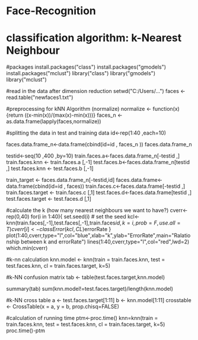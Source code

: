 # Face-Recognition
# classification algorithm: k-Nearest Neighbour

#packages 
install.packages("class")
install.packages("gmodels")
install.packages("mclust")
library("class")
library("gmodels")
library("mclust")

#read in the data after dimension reduction
setwd("C:/Users/...")
faces <- read.table("newfaces1.txt")

#preprocessing for kNN Algorithm (normalize)
normalize <- function(x) {return ((x-min(x))/(max(x)-min(x)))}
faces_n <- as.data.frame(lapply(faces,normalize))

#splitting the data in test and training data
id<-rep(1:40 ,each=10)

faces.data.frame_n<-data.frame(cbind(id=id , faces_n ))
faces.data.frame_n

testid<-seq(10 ,400 ,by=10)
train.faces.a<-faces.data.frame_n[-testid ,]
train.faces.knn <- train.faces.a [,-1]
test.faces.b<-faces.data.frame_n[testid ,]
test.faces.knn <- test.faces.b [,-1]

train_target <- faces.data.frame_n[-testid,id]
faces.data.frame<-data.frame(cbind(id=id , faces))
train.faces.c<-faces.data.frame[-testid ,]
train.faces.target <- train.faces.c [,1]
test.faces.d<-faces.data.frame[testid ,]
test.faces.target <- test.faces.d [,1]

#calculate the k (how many nearest neighbours we want to have?)
cverr<-rep(0,40)
for(i in 1:40){
  set.seed(i)  # set the seed 
  kcl<-knn(train.faces[,-1],test.faces[,-1],train.faces$id,k=i,prob=F,use.all=T)
  cverr[i]<-classError(kcl,CL)$errorRate
}
plot(1:40,cverr,type="l",col="blue",xlab="k",ylab="ErrorRate",main="Ralationship between k and errorRate")
lines(1:40,cverr,type="l",col="red",lwd=2)
which.min(cverr)

#k-nn calculation
knn.model <- knn(train = train.faces.knn, test = test.faces.knn, cl = train.faces.target, k=5)

#k-NN confusion matrix
tab <- table(test.faces.target,knn.model)

summary(tab)
sum(knn.model!=test.faces.target)/length(knn.model)

#k-NN cross table
a <- test.faces.target[1:11]
b <- knn.model[1:11]
crosstable <- CrossTable(x = a, y = b, prop.chisq=FALSE)

#calculation of running time
ptm<-proc.time() 
knn=knn(train = train.faces.knn, test = test.faces.knn, cl = train.faces.target, k=5)
proc.time()-ptm 

